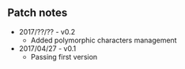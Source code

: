Patch notes
----
* 2017/??/?? - v0.2
  * Added polymorphic characters management
* 2017/04/27 - v0.1
  * Passing first version